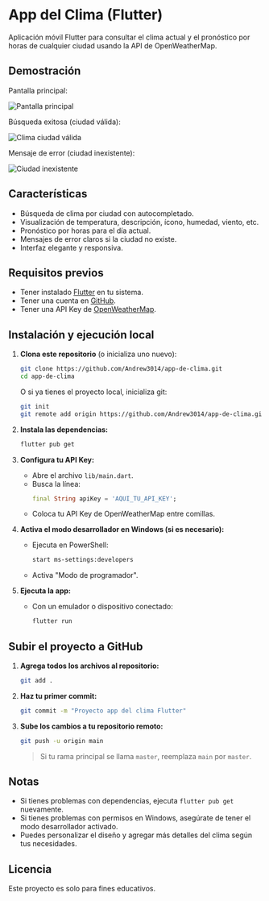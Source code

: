 # App del Clima (Flutter)

Aplicación móvil Flutter para consultar el clima actual y el pronóstico por horas de cualquier ciudad usando la API de OpenWeatherMap.

## Demostración

Pantalla principal:

![Pantalla principal](screenshots/home.png)

Búsqueda exitosa (ciudad válida):

![Clima ciudad válida](screenshots/ciudad_valida.png)

Mensaje de error (ciudad inexistente):

![Ciudad inexistente](screenshots/ciudad_inexistente.png)


## Características
- Búsqueda de clima por ciudad con autocompletado.
- Visualización de temperatura, descripción, ícono, humedad, viento, etc.
- Pronóstico por horas para el día actual.
- Mensajes de error claros si la ciudad no existe.
- Interfaz elegante y responsiva.

## Requisitos previos
- Tener instalado [Flutter](https://docs.flutter.dev/get-started/install) en tu sistema.
- Tener una cuenta en [GitHub](https://github.com/).
- Tener una API Key de [OpenWeatherMap](https://openweathermap.org/api).

## Instalación y ejecución local

1. **Clona este repositorio** (o inicializa uno nuevo):
   ```sh
   git clone https://github.com/Andrew3014/app-de-clima.git
   cd app-de-clima
   ```
   O si ya tienes el proyecto local, inicializa git:
   ```sh
   git init
   git remote add origin https://github.com/Andrew3014/app-de-clima.git
   ```

2. **Instala las dependencias:**
   ```sh
   flutter pub get
   ```

3. **Configura tu API Key:**
   - Abre el archivo `lib/main.dart`.
   - Busca la línea:
     ```dart
     final String apiKey = 'AQUI_TU_API_KEY';
     ```
   - Coloca tu API Key de OpenWeatherMap entre comillas.

4. **Activa el modo desarrollador en Windows (si es necesario):**
   - Ejecuta en PowerShell:
     ```sh
     start ms-settings:developers
     ```
   - Activa "Modo de programador".

5. **Ejecuta la app:**
   - Con un emulador o dispositivo conectado:
     ```sh
     flutter run
     ```

## Subir el proyecto a GitHub

1. **Agrega todos los archivos al repositorio:**
   ```sh
   git add .
   ```
2. **Haz tu primer commit:**
   ```sh
   git commit -m "Proyecto app del clima Flutter"
   ```
3. **Sube los cambios a tu repositorio remoto:**
   ```sh
   git push -u origin main
   ```
   > Si tu rama principal se llama `master`, reemplaza `main` por `master`.

## Notas
- Si tienes problemas con dependencias, ejecuta `flutter pub get` nuevamente.
- Si tienes problemas con permisos en Windows, asegúrate de tener el modo desarrollador activado.
- Puedes personalizar el diseño y agregar más detalles del clima según tus necesidades.

## Licencia
Este proyecto es solo para fines educativos.
